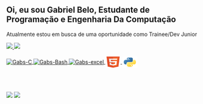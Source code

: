 ## Oi, eu sou Gabriel Belo, Estudante de Programação e Engenharia Da Computação
Atualmente estou em busca de uma oportunidade como Trainee/Dev Junior
</br>
<div align="left">
  <a href="https://github.com/gabriel0w">
  <img height="180em" src="https://github-readme-stats.vercel.app/api?username=gabriel0w&show_icons=true&theme=dark&include_all_commits=true&count_private=true"/>
  <img height="180em" src="https://github-readme-stats.vercel.app/api/top-langs/?username=gabriel0w&layout=compact&langs_count=8&theme=dark"/>
</div>
<div style="display: inline_block"><br>
  <img align="center" alt="Gabs-C" height="30" width="40" src="https://cdn.jsdelivr.net/gh/devicons/devicon/icons/c/c-original.svg">
  <img align="center" alt="Gabs-Bash" height="30" width="40" src="https://cdn.jsdelivr.net/gh/devicons/devicon/icons/bash/bash-plain.svg">
  <img align="center" alt="Gabs-excel" height="30" width="40" src="https://img.icons8.com/color/344/microsoft-excel-2019--v1.png">
  <img align="center" alt="Rafa-HTML" height="30" width="40" src="https://raw.githubusercontent.com/devicons/devicon/master/icons/html5/html5-original.svg">
  <img align="center" alt="Gabs-Python" height="30" width="40" src="https://raw.githubusercontent.com/devicons/devicon/master/icons/python/python-original.svg">

</div>
  
  ##
  </br>
  </br>
  
<div> 
  <a href = "mailto:gabrielo.dzn@gmail.com"><img src="https://img.shields.io/badge/-Gmail-%23333?style=for-the-badge&logo=gmail&logoColor=white" target="_blank"></a>
  <a href="https://www.linkedin.com/in/gabriel-b-218975121/" target="_blank"><img src="https://img.shields.io/badge/-LinkedIn-%230077B5?style=for-the-badge&logo=linkedin&logoColor=white" target="_blank"></a> </br> 
</div>
